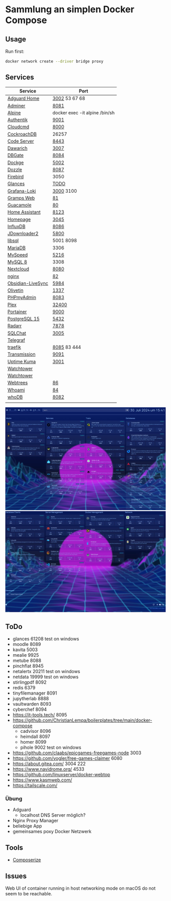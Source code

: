 # Sammlung an simplen Docker Compose

## Usage

Run first:
```bash
docker network create --driver bridge proxy
```

## Services

| Service                                                               | Port                                   |
| --------------------------------------------------------------------- | -------------------------------------- |
| [Adguard Home](https://hub.docker.com/r/adguard/adguardhome)          | [3002](http://localhost:3002) 53 67 68 |
| [Adminer](https://www.adminer.org/)                                   | [8081](http://localhost:8081)          |
| [Alpine](https://hub.docker.com/_/alpine)                             | docker exec -it alpine /bin/sh         |
| [Authentik](https://goauthentik.io/)                                  | [9001](http://localhost:9001)          |
| [Cloudcmd](https://cloudcmd.io/)                                      | [8000](http://localhost:8000)          |
| [CockroachDB](https://www.cockroachlabs.com/)                         | 26257                                  |
| [Code Server](https://github.com/linuxserver/docker-code-server)      | [8443](http://localhost:8443)          |
| [Dawarich](https://github.com/Freika/dawarich)                        | [3007](http://localhost:3007)          |
| [DBGate](https://dbgate.org/)                                         | [8084](http://localhost:8084)          |
| [Dockge](https://github.com/louislam/dockge)                          | [5002](http://localhost:5002)          |
| [Dozzle](https://dozzle.dev/)                                         | [8087](http://localhost:8087)          |
| [Firebird](https://firebirdsql.org/)                                  | 3050                                   |
| [Glances](TODO)                                                       | [TODO](http://localhost:)              |
| [Grafana-Loki](https://grafana.com/docs/loki/latest/)                 | [3000](http://localhost:3000) 3100     |
| [Gramps Web](https://www.grampsweb.org/)                              | [81](http://localhost:81)              |
| [Guacamole](https://github.com/jwetzell/docker-guacamole)             | [80](http://localhost)                 |
| [Home Assistant](https://www.home-assistant.io/)                      | [8123](http://localhost:8123)          |
| [Homepage](https://gethomepage.dev)                                   | [3045](http://localhost:3045)          |
| [InfluxDB](https://www.influxdata.com/)                               | [8086](http://localhost:8086)          |
| [JDownloader2](https://jdownloader.org/jdownloader2)                  | [5800](http://localhost:5800)          |
| [libsql](https://github.com/tursodatabase/libsql)                     | 5001 8098                              |
| [MariaDB](https://mariadb.org/)                                       | 3306                                   |
| [MySpeed](https://github.com/gnmyt/myspeed)                           | [5216](http://localhost:5216)          |
| [MySQL 8](https://www.mysql.com/)                                     | 3308                                   |
| [Nextcloud](https://github.com/nextcloud/docker)                      | [8080](http://localhost:8080)          |
| [nginx](https://hub.docker.com/_/nginx)                               | [82](http://localhost:82)              |
| [Obsidian-LiveSync](https://github.com/vrtmrz/obsidian-livesync)      | [5984](http://localhost:5984/_utils/)  |
| [Olivetin](https://github.com/OliveTin/OliveTin)                      | [1337](http://localhost:1337)          |
| [PHPmyAdmin](https://hub.docker.com/_/phpmyadmin)                     | [8083](http://localhost:8083)          |
| [Plex](https://github.com/linuxserver/docker-plex)                    | [32400](http://localhost:32400)        |
| [Portainer](https://www.portainer.io/)                                | [9000](http://localhost:9000)          |
| [PostgreSQL 15](https://www.postgresql.org/)                          | [5432](http://localhost:5432)          |
| [Radarr](https://github.com/linuxserver/docker-radarr)                | [7878](http://localhost:7878)          |
| [SQLChat](https://github.com/sqlchat/sqlchat)                         | [3005](http://localhost:3005)          |
| [Telegraf](https://www.influxdata.com/time-series-platform/telegraf/) |                                        |
| [traefik](https://doc.traefik.io/traefik/)                            | [8085](http://localhost:8085) 83 444   |
| [Transmission](https://github.com/linuxserver/docker-transmission)    | [9091](http://localhost:9091)          |
| [Uptime Kuma](https://github.com/louislam/uptime-kuma)                | [3001](http://localhost:3001)          |
| [Watchtower](https://containrrr.dev/watchtower/)                      |                                        |
| [Watchtower](https://containrrr.dev/watchtower/)                      |                                        |
| [Webtrees](https://github.com/fisharebest/webtrees)                   | [86](http://localhost:86)              |
| [Whoami](https://hub.docker.com/r/traefik/whoami)                     | [84](http://localhost:84)              |
| [whoDB](https://github.com/clidey/whodb)                              | [8082](http://localhost:8082)          |
| []()                                                                  | [](http://localhost:)                  |



![homepage1](homepage1.jpg)
![homepage2](homepage2.jpg)

## ToDo

- glances 61208 test on windows
- moodle 8089
- kavita 5003
- mealie 9925
- metube 8088
- pinchflat 8945
- netalertx 20211 test on windows
- netdata 19999 test on windows
- stirlingpdf 8092
- redis 6379
- tinyfilemanager 8091
- jupytherlab 8888
- vaultwarden 8093
- cyberchef 8094
- https://it-tools.tech/ 8095
- https://github.com/ChristianLempa/boilerplates/tree/main/docker-compose
  - cadvisor 8096
  - heimdall 8097
  - homer 8099
  - pihole 9002 test on windows
- https://github.com/claabs/epicgames-freegames-node 3003
- https://github.com/vogler/free-games-claimer 6080
- https://about.gitea.com/ 3004 222
- https://www.navidrome.org/ 4533
- https://github.com/linuxserver/docker-webtop
- https://www.kasmweb.com/
- https://tailscale.com/

### Übung

- Adguard
  - localhost DNS Server möglich?
- Nginx Proxy Manager
- beliebige App
- gemeinsames poxy Docker Netzwerk

## Tools

- [Composerize](https://www.composerize.com/)

## Issues

Web UI of container running in host networking mode on macOS do not seem to be reachable.
